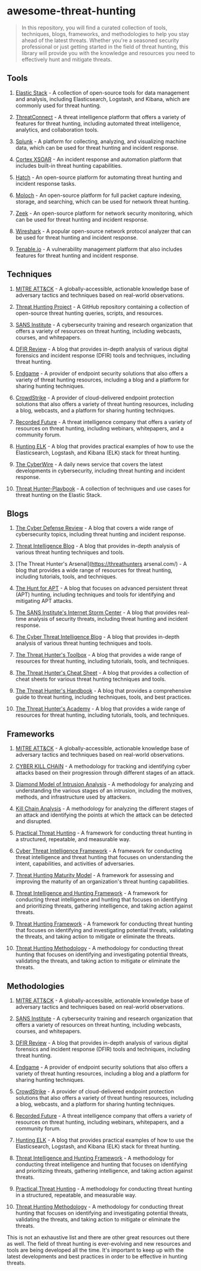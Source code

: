 # awesome-threat-hunting

> In this repository, you will find a curated collection of tools, techniques, blogs, frameworks, and methodologies to help you stay ahead of the latest threats. Whether you're a seasoned security professional or just getting started in the field of threat hunting, this library will provide you with the knowledge and resources you need to effectively hunt and mitigate threats.

Tools
-----

1.  [Elastic Stack](https://www.elastic.co/) - A collection of open-source tools for data management and analysis, including Elasticsearch, Logstash, and Kibana, which are commonly used for threat hunting.

2.  [ThreatConnect](https://www.threatconnect.com/) - A threat intelligence platform that offers a variety of features for threat hunting, including automated threat intelligence, analytics, and collaboration tools.

3.  [Splunk](https://www.splunk.com/) - A platform for collecting, analyzing, and visualizing machine data, which can be used for threat hunting and incident response.

4.  [Cortex XSOAR](https://www.paloaltonetworks.com/cortex/xsoar) - An incident response and automation platform that includes built-in threat hunting capabilities.

5.  [Hatch](https://hatch.sh/) - An open-source platform for automating threat hunting and incident response tasks.

6.  [Moloch](https://molo.ch/) - An open-source platform for full packet capture indexing, storage, and searching, which can be used for network threat hunting.

7.  [Zeek](https://www.zeek.org/) - An open-source platform for network security monitoring, which can be used for threat hunting and incident response.

8.  [Wireshark](https://www.wireshark.org/) - A popular open-source network protocol analyzer that can be used for threat hunting and incident response.

9. [Tenable.io](https://www.tenable.com/products/tenable-io) - A vulnerability management platform that also includes features for threat hunting and incident response.

Techniques
----------

1.  [MITRE ATT&CK](https://attack.mitre.org/) - A globally-accessible, actionable knowledge base of adversary tactics and techniques based on real-world observations.

2.  [Threat Hunting Project](https://github.com/threat-hunting/Threat-Hunting) - A GitHub repository containing a collection of open-source threat hunting queries, scripts, and resources.

3.  [SANS Institute](https://www.sans.org/security-resources/threats/) - A cybersecurity training and research organization that offers a variety of resources on threat hunting, including webcasts, courses, and whitepapers.

4.  [DFIR Review](https://dfir.review/) - A blog that provides in-depth analysis of various digital forensics and incident response (DFIR) tools and techniques, including threat hunting.

5.  [Endgame](https://www.endgame.com/) - A provider of endpoint security solutions that also offers a variety of threat hunting resources, including a blog and a platform for sharing hunting techniques.

6.  [CrowdStrike](https://www.crowdstrike.com/) - A provider of cloud-delivered endpoint protection solutions that also offers a variety of threat hunting resources, including a blog, webcasts, and a platform for sharing hunting techniques.

7.  [Recorded Future](https://www.recordedfuture.com/) - A threat intelligence company that offers a variety of resources on threat hunting, including webinars, whitepapers, and a community forum.

8.  [Hunting ELK](https://huntingelk.com/) - A blog that provides practical examples of how to use the Elasticsearch, Logstash, and Kibana (ELK) stack for threat hunting.

9.  [The CyberWire](https://www.thecyberwire.com/) - A daily news service that covers the latest developments in cybersecurity, including threat hunting and incident response.

10. [Threat Hunter-Playbook](https://github.com/hunters-forge/ThreatHunter-Playbook) - A collection of techniques and use cases for threat hunting on the Elastic Stack.

Blogs
-----

1.  [The Cyber Defense Review](https://thedefensereview.com/) - A blog that covers a wide range of cybersecurity topics, including threat hunting and incident response.

2.  [Threat Intelligence Blog](https://blog.threathunters.net/) - A blog that provides in-depth analysis of various threat hunting techniques and tools.

3.  [The Threat Hunter's Arsenal]([https://threathunters](https://threathunters/) arsenal.com/) - A blog that provides a wide range of resources for threat hunting, including tutorials, tools, and techniques.

4.  [The Hunt for APT](https://huntforapt.com/) - A blog that focuses on advanced persistent threat (APT) hunting, including techniques and tools for identifying and mitigating APT attacks.

5.  [The SANS Institute's Internet Storm Center](https://isc.sans.edu/) - A blog that provides real-time analysis of security threats, including threat hunting and incident response.

6.  [The Cyber Threat Intelligence Blog](https://cyberthreatintelligence.net/) - A blog that provides in-depth analysis of various threat hunting techniques and tools.

7.  [The Threat Hunter's Toolbox](https://threathunters-toolbox.com/) - A blog that provides a wide range of resources for threat hunting, including tutorials, tools, and techniques.

8.  [The Threat Hunter's Cheat Sheet](https://threathunterscheatsheet.com/) - A blog that provides a collection of cheat sheets for various threat hunting techniques and tools.

9.  [The Threat Hunter's Handbook](https://threathuntershandbook.com/) - A blog that provides a comprehensive guide to threat hunting, including techniques, tools, and best practices.

10. [The Threat Hunter's Academy](https://threathuntersacademy.com/) - A blog that provides a wide range of resources for threat hunting, including tutorials, tools, and techniques.

Frameworks
----------

1.  [MITRE ATT&CK](https://attack.mitre.org/) - A globally-accessible, actionable knowledge base of adversary tactics and techniques based on real-world observations.

2.  [CYBER KILL CHAIN](https://www.lockheedmartin.com/en-us/capabilities/cyber/cyber-kill-chain.html) - A methodology for tracking and identifying cyber attacks based on their progression through different stages of an attack.

3.  [Diamond Model of Intrusion Analysis](https://www.diamondmodel.org/) - A methodology for analyzing and understanding the various stages of an intrusion, including the motives, methods, and infrastructure used by attackers.

4.  [Kill Chain Analysis](https://www.cisecurity.org/cyber-threats/kill-chain-analysis/) - A methodology for analyzing the different stages of an attack and identifying the points at which the attack can be detected and disrupted.

5.  [Practical Threat Hunting](https://practicalthreathunting.com/) - A framework for conducting threat hunting in a structured, repeatable, and measurable way.

6.  [Cyber Threat Intelligence Framework](https://www.cyberthreatintelligence.org/) - A framework for conducting threat intelligence and threat hunting that focuses on understanding the intent, capabilities, and activities of adversaries.

7.  [Threat Hunting Maturity Model](https://www.sans.org/reading-room/whitepapers/threats/threat-hunting-maturity-model-37697) - A framework for assessing and improving the maturity of an organization's threat hunting capabilities.

8.  [Threat Intelligence and Hunting Framework](https://www.cyberark.com/wp-content/uploads/2019/02/CyberArk-Threat-Intelligence-and-Hunting-Framework-v3.pdf) - A framework for conducting threat intelligence and hunting that focuses on identifying and prioritizing threats, gathering intelligence, and taking action against threats.

9.  [Threat Hunting Framework](https://www.cisco.com/c/en/us/about/security-center/threat-hunting-framework.html) - A framework for conducting threat hunting that focuses on identifying and investigating potential threats, validating the threats, and taking action to mitigate or eliminate the threats.

10. [Threat Hunting Methodology](https://www.threathuntingproject.org/methodology.html) - A methodology for conducting threat hunting that focuses on identifying and investigating potential threats, validating the threats, and taking action to mitigate or eliminate the threats.

Methodologies
-------------

1.  [MITRE ATT&CK](https://attack.mitre.org/) - A globally-accessible, actionable knowledge base of adversary tactics and techniques based on real-world observations.

2.  [SANS Institute](https://www.sans.org/security-resources/threats/) - A cybersecurity training and research organization that offers a variety of resources on threat hunting, including webcasts, courses, and whitepapers.

3.  [DFIR Review](https://dfir.review/) - A blog that provides in-depth analysis of various digital forensics and incident response (DFIR) tools and techniques, including threat hunting.

4.  [Endgame](https://www.endgame.com/) - A provider of endpoint security solutions that also offers a variety of threat hunting resources, including a blog and a platform for sharing hunting techniques.

5.  [CrowdStrike](https://www.crowdstrike.com/) - A provider of cloud-delivered endpoint protection solutions that also offers a variety of threat hunting resources, including a blog, webcasts, and a platform for sharing hunting techniques.

6.  [Recorded Future](https://www.recordedfuture.com/) - A threat intelligence company that offers a variety of resources on threat hunting, including webinars, whitepapers, and a community forum.

7.  [Hunting ELK](https://huntingelk.com/) - A blog that provides practical examples of how to use the Elasticsearch, Logstash, and Kibana (ELK) stack for threat hunting.

8.  [Threat Intelligence and Hunting Framework](https://www.cyberark.com/wp-content/uploads/2019/02/CyberArk-Threat-Intelligence-and-Hunting-Framework-v3.pdf) - A methodology for conducting threat intelligence and hunting that focuses on identifying and prioritizing threats, gathering intelligence, and taking action against threats.

9.  [Practical Threat Hunting](https://practicalthreathunting.com/) - A methodology for conducting threat hunting in a structured, repeatable, and measurable way.

1.  [Threat Hunting Methodology](https://www.threathuntingproject.org/methodology.html) - A methodology for conducting threat hunting that focuses on identifying and investigating potential threats, validating the threats, and taking action to mitigate or eliminate the threats.

This is not an exhaustive list and there are other great resources out there as well. The field of threat hunting is ever-evolving and new resources and tools are being developed all the time. It's important to keep up with the latest developments and best practices in order to be effective in hunting threats.
